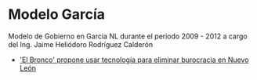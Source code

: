 # Modelo García
Modelo de Gobierno en Garcia NL durante el periodo 2009 - 2012 a cargo del Ing. Jaime Heliódoro Rodríguez Calderón

- ['El Bronco' propone usar tecnología para eliminar burocracia en Nuevo León](http://mexico.cnn.com/adnpolitico/2015/04/27/el-bronco-propone-usar-tecnologia-para-eliminar-burocracia-en-nuevo-leon)
